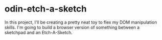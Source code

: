 # odin-etch-a-sketch

In this project, I'll be creating a pretty neat toy to flex my DOM manipulation skills. I'm going to build a browser version of something between a sketchpad and an Etch-A-Sketch.
